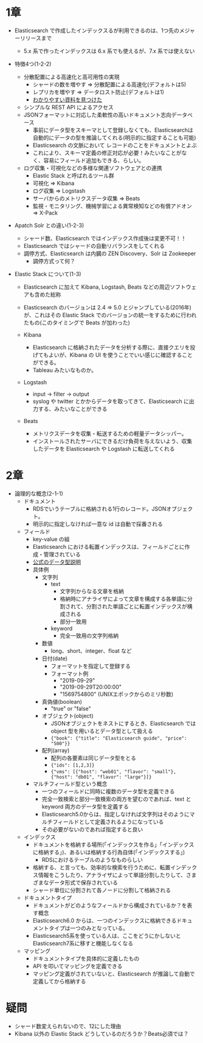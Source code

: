 # 1章
* Elasticsearch で作成したインデックスるが利用できるのは、1つ先のメジャーリリースまで
  * 5.x 系で作ったインデックスは 6.x 系でも使えるが、7.x 系では使えない

* 特徴4つ(1-2-2)
  * 分散配置による高速化と高可用性の実現
    * シャードの数を増やす => 分散配置による高速化(デフォルトは5)
    * レプリカを増やす => データロスト防止(デフォルトは1)
    * [わかりやすい資料を見つけた](https://www.slideshare.net/snuffkin/elasticsearch-as-a-distributed-system)
  * シンプルな REST API によるアクセス
  * JSONフォーマットに対応した柔軟性の高いドキュメント志向データベース
    * 事前にデータ型をスキーマとして登録しなくても、Elasticsearchは自動的にデータの型を推論してくれる(明示的に指定することも可能)
    * Elasticsearch の文脈において レコードのことをドキュメントとよぶ
    * これにより、スキーマ定義の修正対応が必要！みたいなことがなく、容易にフィールド追加もできる、らしい。
  * ログ収集・可視化などの多様な関連ソフトウェアとの連携
    * Elastic Stack と呼ばれるツール群
    * 可視化 => Kibana
    * ログ収集 => Logstash
    * サーバからのメトリクスデータ収集 => Beats
    * 監視・モニタリング、機械学習による異常検知などの有償アドオン => X-Pack

* Apatch Solr との違い(1-2-3)
  * シャード数、Elasticsearch ではインデックス作成後は変更不可！！
  * Elasticsearch ではシャードの自動リバランスをしてくれる
  * 調停方式、Elasticsearch は内臓の ZEN Discovery、Solr は Zookeeper
    * 調停方式って何？

* Elastic Stack について(1-3)
  * Elasticsearch に加えて Kibana, Logstash, Beats などの周辺ソフトウェアも含めた総称
  * Elasticsearch のバージョンは 2.4 => 5.0 とジャンプしている(2016年)が、これはその Elastic Stack でのバージョンの統一をするために行われたもの(このタイミングで Beats が加わった)

  * Kibana
    * Elasticsearch に格納されたデータを分析する際に、直接クエリを投げてもよいが、Kibana の UI を使うことでいい感じに確認することができる。
    * Tableau みたいなものか。
  * Logstash
    * input -> filter -> output
    * syslog や twitter とかからデータを取ってきて、Elasticsearch に出力する、みたいなことができる
  * Beats
    * メトリクスデータを収集・転送するための軽量データシッパー。
    * インストールされたサーバにできるだけ負荷を与えないよう、収集したデータを Elasticsearch や Logstash に転送してくれる



# 2章
* 論理的な概念(2-1-1)
  * ドキュメント
    * RDSでいうテーブルに格納される1行のレコード。JSONオブジェクト。
    * 明示的に指定しなければ一意な id は自動で採番される
  * フィールド
    * key-value の組
    * Elasticsearch における転置インデックスは、フィールドごとに作成・管理されている
    * [公式のデータ型説明](https://www.elastic.co/guide/en/elasticsearch/reference/current/mapping-types.html)
    * 具体例
      * 文字列
        * text
          * 文字列からなる文章を格納
          * 格納時にアナライザによって文章を構成する各単語に分割されて、分割された単語ごとに転置インデックスが構成される
          * 部分一致用
        * keyword
          * 完全一致用の文字列格納
      * 数値
        * long、short、integer、float など
      * 日付(date)
        * フォーマットを指定して登録する
        * フォーマット例
          * "2019-09-29"
          * "2019-09-29T20:00:00"
          * "1569754800" (UNIXエポックからのミリ秒数)
      * 真偽値(boolean)
        * "true" or "false"
      * オブジェクト(object)
        * JSONオブジェクトをネストにするとき、Elasticsearch では object 型を用いるとデータ型として扱える
        * `{"book": {"title": "Elasticsearch guide", "price": "500"}}`
      * 配列(array)
        * 配列の各要素は同じデータ型をとる
        * `{"ids": [1,2,3]}`
        * `{"vms": [{"host": "web01", "flavor": "small"}, {"host": "db01", "flavor": "large"}]}`
    * マルチフィールド型という概念
      * 一つのフィールドに同時に複数のデータ型を定義できる
      * 完全一致検索と部分一致検索の両方を望むのであれば、text と keyword 両方のデータ型を定義する
      * Elasticsearch5.0からは、指定しなければ文字列はそのようにマルチフィールドとして定義されるようになっている
      * その必要がないのであれば指定すると良い
  * インデックス
    * ドキュメントを格納する場所(「インデックスを作る」「インデックスに格納する」)、あるいは格納する行為自体(「インデックスする」)
      * RDSにおけるテーブルのようなものらしい
    * 格納する、と言っても、効率的な検索を行うために、転置インデックス情報をこうしたり、アナライザによって単語分割したりして、さまざまなデータ形式で保存されている
    * シャード単位に分割されて各ノードに分割して格納される
  * ドキュメントタイプ
    * ドキュメントがどのようなフィールドから構成されているか？を表す概念
    * Elasticsearch6.0 からは、一つのインデックスに格納できるドキュメントタイプは一つのみとなっている。
    * Elasticsearch5系を使っている人は、ここをどうにかしないとElasticsearch7系に移すと機能しなくなる
  * マッピング
    * ドキュメントタイプを具体的に定義したもの
    * API を叩いてマッピングを定義できる
    * マッピング定義がされていないと、Elasticsearch が推論して自動で定義してから格納する


# 疑問
* シャード数変えられないので、12にした理由
* Kibana 以外の Elastic Stack どうしているのだろうか？Beats必須では？
